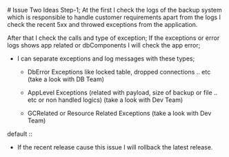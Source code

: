 # Issue Two Ideas
Step-1; At the first I check the logs of the backup system which is responsible to handle customer requirements apart from the logs I check the recent 5xx and throwed exceptions from the application.

After that I check the calls and type of exception; If the exceptions or error logs shows app related or dbComponents I will check the app error;

* I can separate exceptions and log messages with these types;
    * DbError Exceptions like locked table, dropped connections .. etc (take a look with DB Team)

    * AppLevel Exceptions (related with payload, size of backup or file .. etc or non handled logics) (take a look with Dev Team)

    * GCRelated or Resource Related Exceptions (take a look with Dev Team)

default :: 

* If the recent release cause this issue I will rollback the latest release.

